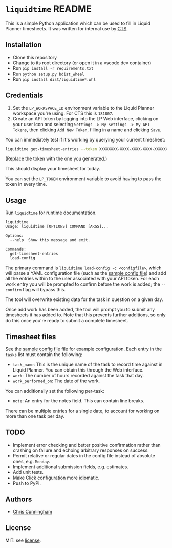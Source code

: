 # `liquidtime` README

This is a simple Python application which can be used to fill in Liquid Planner
timesheets. It was written for internal use by [CTS](https://cts.co).

## Installation

-   Clone this repository
-   Change to its root directory (or open it in a vscode dev container)
-   Run `pip install -r requirements.txt`
-   Run `python setup.py bdist_wheel`
-   Run `pip install dist/liquidtime*.whl`

## Credentials

1.  Set the `LP_WORKSPACE_ID` environment variable to the Liquid Planner
    workspace you're using. For CTS this is `181807`.
2.  Create an API token by logging into the LP Web interface, clicking on
    your user icon and selecting `Settings -> My Settings -> My API Tokens`,
    then clicking `Add New Token`, filling in a name and clicking `Save`.

You can immediately test if it's working by querying your current timesheet:

```bash
liquidtime get-timesheet-entries --token XXXXXXXX-XXXX-XXXX-XXXX-XXXXXXXXXXXX
```

(Replace the token with the one you generated.)

This should display your timesheet for today.

You can set the `LP_TOKEN` environment variable to avoid having to pass the
token in every time.

## Usage

Run `liquidtime` for runtime documentation.

```
liquidtime
Usage: liquidtime [OPTIONS] COMMAND [ARGS]...

Options:
  --help  Show this message and exit.

Commands:
  get-timesheet-entries
  load-config
```

The primary command is `liquidtime load-config -c <configfile>`, which will
parse a YAML configuration file (such as the
[sample config file](sample_config.yaml)) and add all the entries within to
the user associated with your API token. For each work entry you will be
prompted to confirm before the work is added; the `--confirm` flag will bypass
this.

The tool will overwrite existing data for the task in question on a given day.

Once add work has been added, the tool will prompt you to submit any timesheets
it has added to. Note that this prevents further additions, so only do this
once you're ready to submit a complete timesheet.

## Timesheet files

See the [sample config file](sample_config.yaml) file for example
configuration. Each entry in the `tasks` list must contain the following:

-   `task_name`: This is the unique name of the task to record
    time against in Liquid Planner. You can obtain this through the Web
    interface.
-   `work`: The number of hours recorded against the task that day.
-   `work_performed_on`: The date of the work.

You can additionally set the following per-task:

-   `note`: An entry for the notes field. This can contain line breaks.

There can be multiple entries for a single date, to account for working on more
than one task per day.

## TODO

-   Implement error checking and better positive confirmation rather than
    crashing on failure and echoing arbitrary responses on success.
-   Permit relative or regular dates in the config file instead of absolute
    ones, e.g. `Monday`.
-   Implement additional submission fields, e.g. estimates.
-   Add unit tests.
-   Make Click configuration more idiomatic.
-   Push to PyPI.

## Authors

-   [Chris Cunningham](mailto:chris.cunningham@cts.co)

## License

MIT: see [license](LICENSE).
